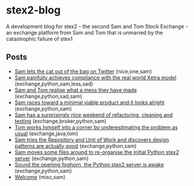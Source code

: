 # stex2-blog
A development blog for stex2 - the second Sam and Tom Stock Exchange - an exchange platform from Sam and Tom that is unmarred by the catastrophic failure of stex1

## Posts
* [Sam lets the cat out of the bag on Twitter](2022-03-26-hello-world.md) (nice,one,sam)
* [Sam painfully achieves compliance with the real world Xetra model](2021-11-06-a-painfully-compliant-day-on-the-exchange.md) (exchange,python,sam,less,sad)
* [Sam and Tom realise what a mess they have made](2021-10-17-sam-long-time-no-sale.md) (exchange,python,sad,sam)
* [Sam races toward a minimal viable product and it looks alright](2021-08-08-sam-racing-toward-a-first-viable-version.md) (exchange,python,sam)
* [Sam has a surprisingly nice weekend of refactoring, cleaning and testing](2021-07-31-sam-surprisingly-nice-refactoring) (exchange,broker,python,sam)
* [Tom works himself into a corner by underestimating the problem as usual](2021-07-30-tom-help) (exchange,java,tom)
* [Sam tries the Repository and Unit of Work and discovers design patterns are actually good](2021-07-29-sam-repo-and-uow) (exchange,python,sam)
* [Sam moves some files around to re-organise the initial Python stex2 server](2021-07-29-sam-organising) (exchange,python,sam)
* [Sound the opening foghorn, the Python stex2 server is awake](2021-07-29-sam-opening-foghorn) (exchange,python,sam)
* [Welcome](2021-07-29-sam-welcome) (misc,sam)
